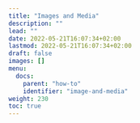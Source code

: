 ```yaml
---
title: "Images and Media"
description: ""
lead: ""
date: 2022-05-21T16:07:34+02:00
lastmod: 2022-05-21T16:07:34+02:00
draft: false
images: []
menu:
  docs:
    parent: "how-to"
    identifier: "image-and-media"
weight: 230
toc: true
---
```

